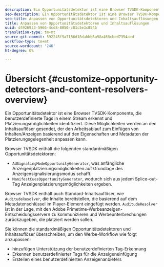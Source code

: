 ```yaml
---
description: Ein Opportunitätsdetektor ist eine Browser TVSDK-Komponente, die benutzerdefinierte Tags in einem Stream erkennt und Platzierungsmöglichkeiten identifiziert. Diese Möglichkeiten werden an den Inhaltsauflöser gesendet, der den Arbeitsablauf zum Einfügen von Inhalten/Anzeigen basierend auf den Eigenschaften und Metadaten der Platzierungsgelegenheit anpassen kann.
seo-description: Ein Opportunitätsdetektor ist eine Browser TVSDK-Komponente, die benutzerdefinierte Tags in einem Stream erkennt und Platzierungsmöglichkeiten identifiziert. Diese Möglichkeiten werden an den Inhaltsauflöser gesendet, der den Arbeitsablauf zum Einfügen von Inhalten/Anzeigen basierend auf den Eigenschaften und Metadaten der Platzierungsgelegenheit anpassen kann.
seo-title: Anpassen von Opportunitätsdetektoren und Inhaltsauflösungen
title: Anpassen von Opportunitätsdetektoren und Inhaltsauflösungen
uuid: d4926933-5966-4cd8-8050-c81c5e3c8545
translation-type: tm+mt
source-git-commit: 592245f5a7186d18dabbb5a98a468cbed7354aed
workflow-type: tm+mt
source-wordcount: '246'
ht-degree: 0%

---
```



# Übersicht {#customize-opportunity-detectors-and-content-resolvers-overview}

Ein Opportunitätsdetektor ist eine Browser TVSDK-Komponente, die benutzerdefinierte Tags in einem Stream erkennt und Platzierungsmöglichkeiten identifiziert. Diese Möglichkeiten werden an den Inhaltsauflöser gesendet, der den Arbeitsablauf zum Einfügen von Inhalten/Anzeigen basierend auf den Eigenschaften und Metadaten der Platzierungsgelegenheit anpassen kann.

Browser TVSDK enthält die folgenden standardmäßigen Opportunitätsdetektoren:

* `AdSignalingModeOpportunityGenerator`, was anfängliche Anzeigenplatzierungsmöglichkeiten auf Grundlage des Anzeigensignalisierungsmodus schafft.
* `ManifestCuesOpportunityGenerator`, wodurch sich aus jedem Splice-out-Tag Anzeigenplatzierungsmöglichkeiten ergeben.

Browser TVSDK enthält auch Standard-Inhaltsauflöser, wie `AuditudeResolver`, die Inhalte bereitstellen, die basierend auf dem Metadatenschlüssel im Player-Element eingefügt werden. `AuditudeResolver` ist in der Lage, mit den Adobe Primetime-Werbeanzeigen-Entscheidungsservern zu kommunizieren und Werbeunterbrechungen zurückzugeben, die platziert werden sollen.

Sie können die standardmäßigen Opportunitätsdetektoren und Inhaltsauflöser überschreiben, um den Werbe-Workflow wie folgt anzupassen:

* hinzufügen Unterstützung der benutzerdefinierten Tag-Erkennung
* Erkennen benutzerdefinierter Tags für die Anzeigeneinfügung
* Erstellen eines benutzerdefinierten Anzeigenanbieters

